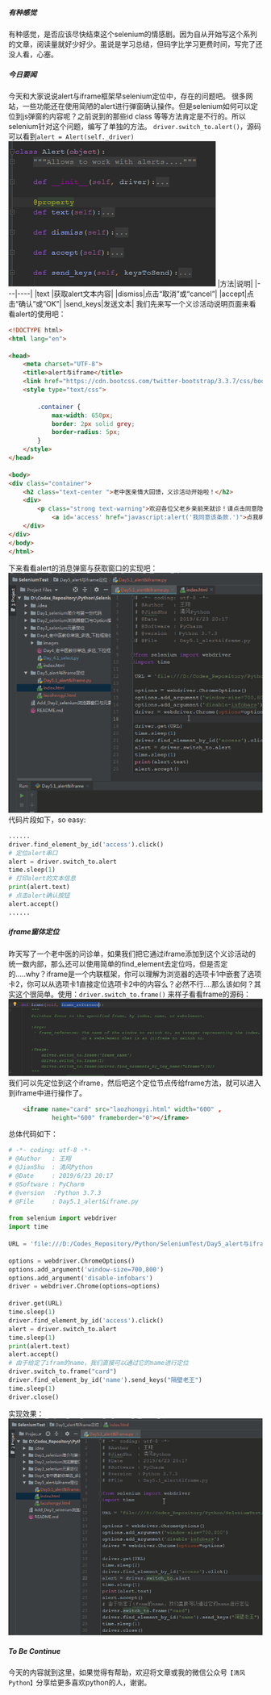 ##### 有种感觉
有种感觉，是否应该尽快结束这个selenium的情感剧。因为自从开始写这个系列的文章，阅读量就好少好少。虽说是学习总结，但码字比学习更费时间，写完了还没人看，心塞。

##### 今日要闻
今天和大家说说alert与iframe框架早selenium定位中，存在的问题吧。
很多网站，一些功能还在使用简陋的alert进行弹窗确认操作。但是selenium如何可以定位到js弹窗的内容呢？之前说到的那些id class 等等方法肯定是不行的。所以selenium针对这个问题，编写了单独的方法。
`driver.switch_to.alert()`，源码可以看到`alert = Alert(self._driver)`
![Alert可用方法.png](images/Alert可用方法.png)
|方法|说明|
|---|----|
|text |获取alert文本内容|
|dismiss|点击“取消”或“cancel”|
|accept|点击“确认”或“OK”|
|send_keys|发送文本|
我们先来写一个义诊活动说明页面来看看alert的使用吧：
```html
<!DOCTYPE html>
<html lang="en">

<head>
    <meta charset="UTF-8">
    <title>alert与iframe</title>
    <link href="https://cdn.bootcss.com/twitter-bootstrap/3.3.7/css/bootstrap.min.css" rel="stylesheet">
    <style type="text/css">

        .container {
            max-width: 650px;
            border: 2px solid grey;
            border-radius: 5px;
        }
    </style>
</head>

<body>
<div class="container">
    <h2 class="text-center ">老中医亲情大回馈，义诊活动开始啦！</h2>
    <div>
        <p class="strong text-warning">欢迎各位父老乡亲前来就诊！请点击同意隐私获取授权：
            <a id='access' href="javascript:alert('我同意该条款.')">点我确认</a></p>
    </div>
</div>
</body>
</html>
```
下来看看alert的消息弹窗与获取窗口的实现吧：
![alert窗口定位.gif](images/alert窗口定位.gif)
代码片段如下，so easy:
```python
......
driver.find_element_by_id('access').click()
# 定位alert串口
alert = driver.switch_to.alert
time.sleep(1)
# 打印alert的文本信息
print(alert.text)
# 点击alert确认按钮
alert.accept()
......
```

##### iframe窗体定位
昨天写了一个老中医的问诊单，如果我们把它通过iframe添加到这个义诊活动的统一数内部，那么还可以使用简单的find_element去定位吗，但是否定的.....why？iframe是一个内联框架，你可以理解为浏览器的选项卡1中嵌套了选项卡2，你可以从选项卡1直接定位选项卡2中的内容么？必然不行....那么该如何？其实这个很简单。使用：`driver.switch_to.frame()`
来样子看看frame的源码：
![frame源码.png](images/frame源码.png)
我们可以先定位到这个iframe，然后吧这个定位节点传给frame方法，就可以进入到iframe中进行操作了。
```html
    <iframe name="card" src="laozhongyi.html" width="600" ,
            height="600" frameborder="0"></iframe>
```
总体代码如下：
```python
# -*- coding: utf-8 -*-
# @Author   : 王翔
# @JianShu  : 清风Python
# @Date     : 2019/6/23 20:17
# @Software : PyCharm
# @version  ：Python 3.7.3
# @File     : Day5.1_alert&iframe.py

from selenium import webdriver
import time

URL = 'file:///D:/Codes_Repository/Python/SeleniumTest/Day5_alert与iframe定位/index.html'

options = webdriver.ChromeOptions()
options.add_argument('window-size=700,800')
options.add_argument('disable-infobars')
driver = webdriver.Chrome(options=options)

driver.get(URL)
time.sleep(1)
driver.find_element_by_id('access').click()
alert = driver.switch_to.alert
time.sleep(1)
print(alert.text)
alert.accept()
# 由于给定了ifram的name，我们直接可以通过它的name进行定位
driver.switch_to.frame("card")
driver.find_element_by_id('name').send_keys("隔壁老王")
time.sleep(1)
driver.close()
```
实现效果：
![alert与iframe窗口定位.gif](images/alert与iframe窗口定位.gif)

##### To Be Continue
今天的内容就到这里，如果觉得有帮助，欢迎将文章或我的微信公众号`【清风Python】`分享给更多喜欢python的人，谢谢。